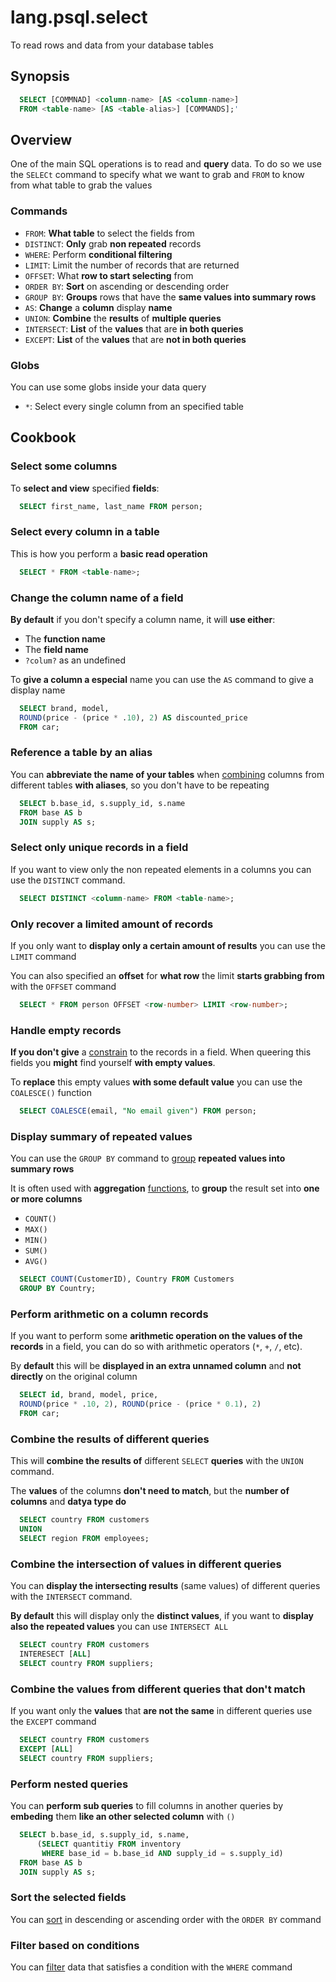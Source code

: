 # lang.psql.select

To read rows and data from your database tables

## Synopsis

```sql
  SELECT [COMMNAD] <column-name> [AS <column-name>]
  FROM <table-name> [AS <table-alias>] [COMMANDS];'
```

## Overview

One of the main SQL operations is to read and **query** data. To do so we use
the `SELECt` command to specify what we want to grab and `FROM` to know from
what table to grab the values

### Commands

- `FROM`: **What table** to select the fields from
- `DISTINCT`: **Only** grab **non repeated** records
- `WHERE`: Perform **conditional filtering**
- `LIMIT`: Limit the number of records that are returned
- `OFFSET`: What **row to start selecting** from
- `ORDER BY`: **Sort** on ascending or descending order
- `GROUP BY`: **Groups** rows that have the **same values into summary rows**
- `AS`: **Change** a **column** display **name**
- `UNION`: **Combine** the **results** of **multiple queries**
- `INTERSECT`: **List** of the **values** that are **in both queries**
- `EXCEPT`: **List** of the **values** that are **not in both queries**

### Globs

You can use some globs inside your data query

- `*`: Select every single column from an specified table

## Cookbook

### Select some columns

To **select and view** specified **fields**:

```sql
  SELECT first_name, last_name FROM person;
```

### Select every column in a table

This is how you perform a **basic read operation**

```sql
  SELECT * FROM <table-name>;
```

### Change the column name of a field

**By default** if you don't specify a column name, it will **use either**:

- The **function name**
- The **field name**
- `?colum?` as an undefined

To **give a column a especial** name you can use the `AS` command to give a
display name

```sql
  SELECT brand, model,
  ROUND(price - (price * .10), 2) AS discounted_price
  FROM car;
```

### Reference a table by an alias

You can **abbreviate the name of your tables** when [combining](./qjl9.md)
columns from different tables **with aliases**, so you don't have to be
repeating

```sql
  SELECT b.base_id, s.supply_id, s.name
  FROM base AS b
  JOIN supply AS s;
```

### Select only unique records in a field

If you want to view only the non repeated elements in a columns you can use the
`DISTINCT` command.

```sql
  SELECT DISTINCT <column-name> FROM <table-name>;
```

### Only recover a limited amount of records

If you only want to **display only a certain amount of results** you can use
the `LIMIT` command

You can also specified an **offset** for **what row** the limit **starts
grabbing from** with the `OFFSET` command

```sql
  SELECT * FROM person OFFSET <row-number> LIMIT <row-number>;
```

### Handle empty records

**If you don't give** a [constrain](./q09z.md) to the records in a field. When
queering this fields you **might** find yourself **with empty values**.

To **replace** this empty values **with some default value** you can use the
`COALESCE()` function

```sql
  SELECT COALESCE(email, "No email given") FROM person;
```

### Display summary of repeated values

You can use the `GROUP BY` command to [group](./6mxs.md) **repeated values into
summary rows**

It is often used with **aggregation** [functions](./x41v.md), to **group** the
result set into **one or more columns**

- `COUNT()`
- `MAX()`
- `MIN()`
- `SUM()`
- `AVG()`

```sql
  SELECT COUNT(CustomerID), Country FROM Customers
  GROUP BY Country;
```

### Perform arithmetic on a column records

If you want to perform some **arithmetic operation on the values of the
records** in a field, you can do so with arithmetic operators (`*`, `+`, `/`,
etc).

By **default** this will be **displayed in an extra unnamed column** and
**not directly** on the original column

```sql
  SELECT id, brand, model, price,
  ROUND(price * .10, 2), ROUND(price - (price * 0.1), 2)
  FROM car;
```

### Combine the results of different queries

This will **combine the results of** different `SELECT` **queries** with the
`UNION` command.

The **values** of the columns **don't need to match**, but the **number of
columns** and **datya type do**

```sql
  SELECT country FROM customers
  UNION
  SELECT region FROM employees;
```

### Combine the intersection of values in different queries

You can **display the intersecting results** (same values) of different queries
with the `INTERSECT` command.

**By default** this will display only the **distinct values**, if you want to
**display also the repeated values** you can use `INTERSECT ALL`

```sql
  SELECT country FROM customers
  INTERESECT [ALL]
  SELECT country FROM suppliers;
```

### Combine the values from different queries that don't match

If you want only the **values** that **are not the same** in different queries
use the `EXCEPT` command

```sql
  SELECT country FROM customers
  EXCEPT [ALL]
  SELECT country FROM suppliers;
```

### Perform nested queries

You can **perform sub queries** to fill columns in another queries by
**embeding** them **like an other selected column** with `()`

```sql
  SELECT b.base_id, s.supply_id, s.name,
      (SELECT quantitiy FROM inventory
       WHERE base_id = b.base_id AND supply_id = s.supply_id)
  FROM base AS b
  JOIN supply AS s;
```

### Sort the selected fields

You can [sort](./lhgd.md) in descending or ascending order with the `ORDER BY`
command

### Filter based on conditions

You can [filter](./m2xg.md) data that satisfies a condition with the `WHERE` command

